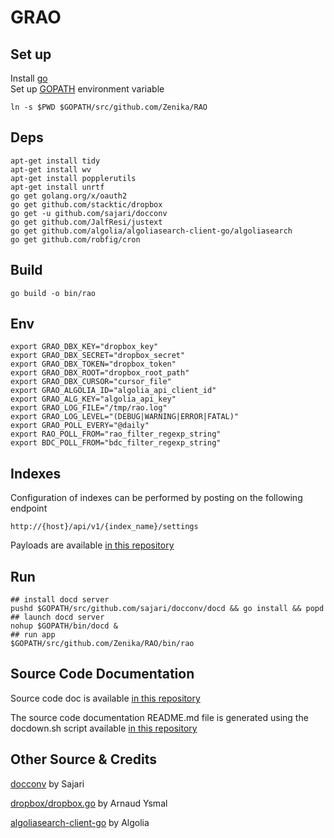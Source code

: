 # GRAO

## Set up

Install [go](https://golang.org/cmd/go/)<br>
Set up  [GOPATH](https://golang.org/doc/code.html#GOPATH) environment variable

```shell
ln -s $PWD $GOPATH/src/github.com/Zenika/RAO
```
## Deps

```shell
apt-get install tidy
apt-get install wv
apt-get install popplerutils
apt-get install unrtf
go get golang.org/x/oauth2
go get github.com/stacktic/dropbox
go get -u github.com/sajari/docconv
go get github.com/JalfResi/justext
go get github.com/algolia/algoliasearch-client-go/algoliasearch
go get github.com/robfig/cron
```

## Build

```shell
go build -o bin/rao
```

## Env

```shell
export GRAO_DBX_KEY="dropbox_key"
export GRAO_DBX_SECRET="dropbox_secret"
export GRAO_DBX_TOKEN="dropbox_token"
export GRAO_DBX_ROOT="dropbox_root_path"
export GRAO_DBX_CURSOR="cursor_file"
export GRAO_ALGOLIA_ID="algolia_api_client_id"
export GRAO_ALG_KEY="algolia_api_key"
export GRAO_LOG_FILE="/tmp/rao.log"
export GRAO_LOG_LEVEL="(DEBUG|WARNING|ERROR|FATAL)"
export GRAO_POLL_EVERY="@daily"
export RAO_POLL_FROM="rao_filter_regexp_string"
export BDC_POLL_FROM="bdc_filter_regexp_string"
```

## Indexes

Configuration of indexes can be performed by posting on the following endpoint

```
http://{host}/api/v1/{index_name}/settings
```

Payloads are available [in this repository](config)

## Run

```shell
## install docd server
pushd $GOPATH/src/github.com/sajari/docconv/docd && go install && popd
## launch docd server
nohup $GOPATH/bin/docd &
## run app
$GOPATH/src/github.com/Zenika/RAO/bin/rao
```

## Source Code Documentation

Source code doc is available [in this repository](_documentation)

The source code documentation README.md file is generated using the
docdown.sh script available [in this repository](_tools/docdown.sh)

## Other Source & Credits

[docconv](https://github.com/sajari/docconv) by Sajari

[dropbox/dropbox.go](https://github.com/stacktic/dropbox/blob/master/dropbox.go) by Arnaud Ysmal

[algoliasearch-client-go](https://github.com/algolia/algoliasearch-client-go) by Algolia
